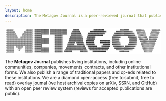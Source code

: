 ```yaml
---
layout: home
description: The Metagov Journal is a peer-reviewed journal that publishes living institutions.
---
```


[![Metagov Journal](assets/journal-logo.png)](https://journal.metagov.org)

The **Metagov Journal** publishes living institutions, including  online communities, companies, movements, contracts, and other institutional forms. We also publish a range of traditional papers and op-eds related to these institutions. We are a diamond open-access (free to submit, free to read) overlay journal (we host archival copies on arXiv, SSRN, and GitHub) with an open peer review system (reviews for accepted publications are public).
